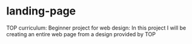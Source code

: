 # landing-page
TOP curriculum: Beginner project for web design: In this project I will be creating an entire web page from a design provided by TOP
